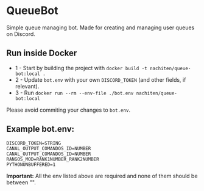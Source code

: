 # QueueBot
Simple queue managing bot. Made for creating and managing user queues on Discord.

## Run inside Docker
- 1 - Start by building the project with `docker build -t nachiten/queue-bot:local .`
- 2 - Update `bot.env` with your own `DISCORD_TOKEN` (and other fields, if relevant).
- 3 - Run `docker run --rm --env-file ./bot.env nachiten/queue-bot:local`

Please avoid commiting your changes to `bot.env`.

## Example bot.env:
```
DISCORD_TOKEN=STRING
CANAL_OUTPUT_COMANDOS_ID=NUMBER
CANAL_OUTPUT_COMANDOS_ID=NUMBER
RANGOS_MOD=RANK1NUMBER_RANK2NUMBER
PYTHONUNBUFFERED=1
```

**Important:** All the env listed above are required and none of them should be between "".
